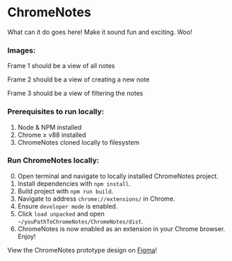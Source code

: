 # ChromeNotes

What can it do goes here! Make it sound fun and exciting. Woo!

### Images:

Frame 1 should be a view of all notes

Frame 2 should be a view of creating a new note

Frame 3 should be a view of filtering the notes

### Prerequisites to run locally:

1) Node & NPM installed
2) Chrome &ge; v88 installed
3) ChromeNotes cloned locally to filesystem

### Run ChromeNotes locally:

0) Open terminal and navigate to locally installed ChromeNotes project.
1) Install dependencies with `npm install`.
2) Build project with `npm run build`.
3) Navigate to address `chrome://extensions/` in Chrome.
4) Ensure `developer mode` is enabled.
5) Click `load unpacked` and open `~/youPathToChromeNotes/ChromeNotes/dist`.
6) ChromeNotes is now enabled as an extension in your Chrome browser. Enjoy!

View the ChromeNotes prototype design
on [Figma](https://www.figma.com/file/NkYgkbzqDlh8dw8Rt9HY5L/ChromeNotes?node-id=0%3A1)!